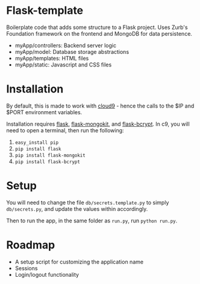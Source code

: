 Flask-template
======

Boilerplate code that adds some structure to a Flask project.  Uses Zurb's Foundation
framework on the frontend and MongoDB for data persistence.

* myApp/controllers: Backend server logic
* myApp/model: Database storage abstractions
* myApp/templates: HTML files
* myApp/static: Javascript and CSS files

Installation
============

By default, this is made to work with [cloud9](http://c9.io/) - hence the calls
to the $IP and $PORT environment variables.

Installation requires [flask](http://flask.pocoo.org/), [flask-mongokit](http://pythonhosted.org/Flask-MongoKit/), 
and [flask-bcrypt](http://pythonhosted.org/Flask-Bcrypt/).  In c9, you will need to open a terminal, then run the following:

1. `easy_install pip`
2. `pip install flask`
3. `pip install flask-mongokit`
4. `pip install flask-bcrypt`

Setup
=====

You will need to change the file `db/secrets.template.py` to simply `db/secrets.py`,
and update the values within accordingly.

Then to run the app, in the same folder as `run.py`, run `python run.py`.

Roadmap
=======

* A setup script for customizing the application name
* Sessions
* Login/logout functionality
